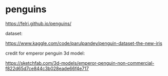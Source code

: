 # penguins
https://felri.github.io/penguins/

dataset:

https://www.kaggle.com/code/parulpandey/penguin-dataset-the-new-iris

credit for emperor penguin 3d model:

https://sketchfab.com/3d-models/emperor-penguin-non-commercial-f822d65d7ce844c3b028eade66f4e717
